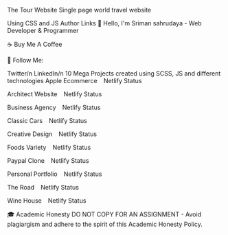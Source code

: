 The Tour Website
Single page world travel website

Using CSS and JS
Author Links
👋 Hello, I'm Sriman sahrudaya - Web Developer & Programmer

☕ Buy Me A Coffee

🚀 Follow Me:

Twitter/n
LinkedIn/n
10 Mega Projects created using SCSS, JS and different technologies
Apple Ecommerce   Netlify Status

Architect Website   Netlify Status

Business Agency   Netlify Status

Classic Cars   Netlify Status

Creative Design   Netlify Status

Foods Variety   Netlify Status

Paypal Clone   Netlify Status

Personal Portfolio   Netlify Status

The Road   Netlify Status

Wine House   Netlify Status

🎓 Academic Honesty
DO NOT COPY FOR AN ASSIGNMENT - Avoid plagiargism and adhere to the spirit of this Academic Honesty Policy.

